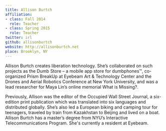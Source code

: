 ```yaml
---
title: Allison Burtch
affiliation:
- class: Fall 2014
  role: Teacher
- class: Spring 2015
  role: Teacher
twitter: irl
github: allisonburtch
website: http://allisonburtch.net
place: Brooklyn, NY
---
```

Allison Burtch creates liberation technology. She’s collaborated on such projects as the Dumb Store – a mobile app store for dumbphones™, co-organized Prism BreakUp at Eyebeam Art & Technology Center and the Drones and Aerial Robotics Conference at New York University, and was a lead researcher for Maya Lin’s online memorial What is Missing?.

Previously, Allison was the editor of the Occupied Wall Street Journal, a six-edition print publication which was translated into six languages and distributed globally. She’s also led a European biking and camping tour for teenagers, traveled by train from Kazakhstan to Beijing and lived on a boat. Allison Burtch has a master’s degree from NYU’s Interactive Telecommunications Program. She's currently a resident at Eyebeam.